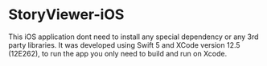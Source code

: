 # StoryViewer-iOS

This iOS application dont need to install any special dependency or any 3rd party libraries.
It was developed using Swift 5 and XCode version 12.5 (12E262), to run the app you only need to build and run on Xcode.
